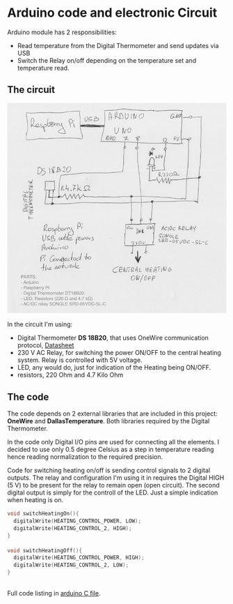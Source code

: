 Arduino code and electronic Circuit
===================================


Arduino module has 2 responsibilities: 

* Read temperature from the Digital Thermometer and send updates via USB
* Switch the Relay on/off depending on the temperature set and temperature read.


## The circuit

!["Hand drawn circuit"][1]

In the circuit I'm using:

* Digital Thermometer **DS 18B20**, that uses OneWire communication protocol, [Datasheet][11]
* 230 V AC Relay, for switching the power ON/OFF to the central heating system. Relay is controlled with 5V voltage.
* LED, any would do, just for indication of the Heating being ON/OFF.
* resistors, 220 Ohm and 4.7 Kilo Ohm

## The code

The code depends on 2 external libraries that are included in this project: **OneWire** and **DallasTemperature**. 
Both libraries required by the Digital Thermometer.

In the code only Digital I/O pins are used for connecting all the elements.
I decided to use only 0.5 degree Celsius as a step in temperature reading hence reading normalization to the required precision.


Code for switching heating on/off is sending control signals to 2 digital outputs. 
The relay and configuration I'm using it in requires the Digital HIGH (5 V) to be present for the relay to remain open (open circuit). 
The second digital output is simply for the controll of the LED. Just a simple indication when heating is on. 

```c
void switchHeatingOn(){
  digitalWrite(HEATING_CONTROL_POWER, LOW);
  digitalWrite(HEATING_CONTROL_2, HIGH);
}

void switchHeatingOff(){
  digitalWrite(HEATING_CONTROL_POWER, HIGH);
  digitalWrite(HEATING_CONTROL_2, LOW);
}
        
```

Full code listing in [arduino C file][12].

[1]: circuit-smaller.png
[11]: https://datasheets.maximintegrated.com/en/ds/DS18B20.pdf
[12]: temperature/temperature.ino